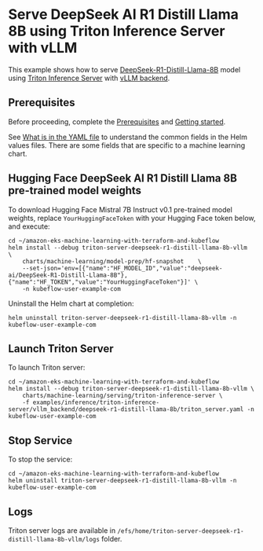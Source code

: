 # Serve DeepSeek AI R1 Distill Llama 8B using Triton Inference Server with vLLM

This example shows how to serve [DeepSeek-R1-Distill-Llama-8B](https://huggingface.co/deepseek-ai/DeepSeek-R1-Distill-Llama-8B) model using [Triton Inference Server](https://github.com/triton-inference-server) with [vLLM backend](https://github.com/triton-inference-server/vllm_backend/tree/main). 

## Prerequisites

Before proceeding, complete the [Prerequisites](../../../README.md#prerequisites) and [Getting started](../../../README.md#getting-started). 

See [What is in the YAML file](../../../README.md#what-is-in-the-yaml-file) to understand the common fields in the Helm values files. There are some fields that are specific to a machine learning chart.

## Hugging Face DeepSeek AI R1 Distill Llama 8B pre-trained model weights

To download Hugging Face Mistral 7B Instruct v0.1 pre-trained model weights, replace `YourHuggingFaceToken` with your Hugging Face token below, and execute:

    cd ~/amazon-eks-machine-learning-with-terraform-and-kubeflow
    helm install --debug triton-server-deepseek-r1-distill-llama-8b-vllm     \
        charts/machine-learning/model-prep/hf-snapshot    \
        --set-json='env=[{"name":"HF_MODEL_ID","value":"deepseek-ai/DeepSeek-R1-Distill-Llama-8B"},{"name":"HF_TOKEN","value":"YourHuggingFaceToken"}]' \
        -n kubeflow-user-example-com

Uninstall the Helm chart at completion:

    helm uninstall triton-server-deepseek-r1-distill-llama-8b-vllm -n kubeflow-user-example-com


## Launch Triton Server

To launch Triton server:

    cd ~/amazon-eks-machine-learning-with-terraform-and-kubeflow
    helm install --debug triton-server-deepseek-r1-distill-llama-8b-vllm \
        charts/machine-learning/serving/triton-inference-server \
        -f examples/inference/triton-inference-server/vllm_backend/deepseek-r1-distill-llama-8b/triton_server.yaml -n kubeflow-user-example-com


## Stop Service

To stop the service:

    cd ~/amazon-eks-machine-learning-with-terraform-and-kubeflow
    helm uninstall triton-server-deepseek-r1-distill-llama-8b-vllm -n kubeflow-user-example-com

## Logs

Triton server logs are available in `/efs/home/triton-server-deepseek-r1-distill-llama-8b-vllm/logs` folder. 